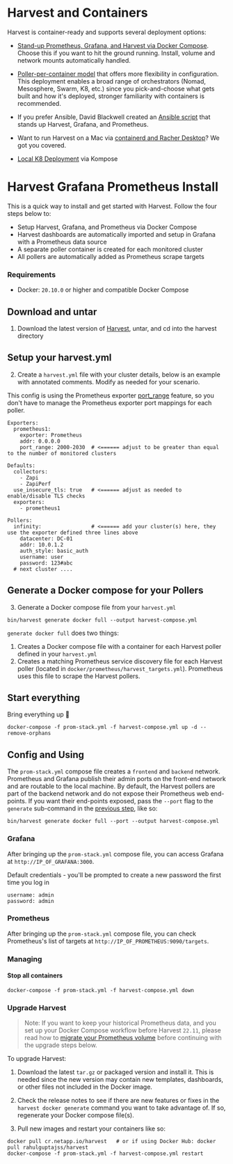 # Harvest and Containers

Harvest is container-ready and supports several deployment options:

- [Stand-up Prometheus, Grafana, and Harvest via Docker Compose](#harvest-grafana-prometheus-install). Choose this if you want to hit the ground running. Install, volume and network mounts automatically handled.
  
- [Poller-per-container model](https://github.com/NetApp/harvest/tree/main/docker/onePollerPerContainer) that offers more flexibility in configuration. This deployment enables a broad range of orchestrators (Nomad, Mesosphere, Swarm, K8, etc.) since you pick-and-choose what gets built and how it's deployed, stronger familiarity with containers is recommended.

- If you prefer Ansible, David Blackwell created an [Ansible script](https://netapp.io/2021/05/21/monitor-all-of-your-ontap-clusters-with-harvest-easy-mode/) that stands up Harvest, Grafana, and Prometheus.

- Want to run Harvest on a Mac via [containerd and Racher Desktop](https://github.com/NetApp/harvest/tree/main/docker/containerd)? We got you covered.

- [Local K8 Deployment](k8/README.md) via Kompose

# Harvest Grafana Prometheus Install

This is a quick way to install and get started with Harvest. Follow the four steps below to:

- Setup Harvest, Grafana, and Prometheus via Docker Compose
- Harvest dashboards are automatically imported and setup in Grafana with a Prometheus data source
- A separate poller container is created for each monitored cluster
- All pollers are automatically added as Prometheus scrape targets

### Requirements
- Docker: `20.10.0` or higher and compatible Docker Compose

## Download and untar

1. Download the latest version of [Harvest](https://github.com/NetApp/harvest#installation), untar, and cd into the harvest directory

## Setup your harvest.yml

2. Create a `harvest.yml` file with your cluster details, below is an example with annotated comments. Modify as needed for your scenario.

This config is using the Prometheus exporter [port_range](https://github.com/NetApp/harvest/blob/main/cmd/exporters/prometheus/README.md#parameters) feature, so you don't have to manage the Prometheus exporter port mappings for each poller.

```
Exporters:
  prometheus1:
    exporter: Prometheus
    addr: 0.0.0.0
    port_range: 2000-2030  # <====== adjust to be greater than equal to the number of monitored clusters

Defaults:
  collectors:
    - Zapi
    - ZapiPerf
  use_insecure_tls: true   # <====== adjust as needed to enable/disable TLS checks 
  exporters:
    - prometheus1

Pollers:
  infinity:                # <====== add your cluster(s) here, they use the exporter defined three lines above
    datacenter: DC-01
    addr: 10.0.1.2
    auth_style: basic_auth
    username: user
    password: 123#abc
  # next cluster ....  
```
   
## Generate a Docker compose for your Pollers

3. Generate a Docker compose file from your `harvest.yml`
   
```
bin/harvest generate docker full --output harvest-compose.yml
```

`generate docker full` does two things:
1. Creates a Docker compose file with a container for each Harvest poller defined in your `harvest.yml`
2. Creates a matching Prometheus service discovery file for each Harvest poller (located in `docker/prometheus/harvest_targets.yml`). Prometheus uses this file to scrape the Harvest pollers. 

## Start everything

Bring everything up :rocket:
   
```
docker-compose -f prom-stack.yml -f harvest-compose.yml up -d --remove-orphans
```

## Config and Using

The `prom-stack.yml` compose file creates a `frontend` and `backend` network. Prometheus and Grafana publish their admin ports on the front-end network and are routable to the local machine. By default, the Harvest pollers are part of the backend network and do not expose their Prometheus web end-points. If you want their end-points exposed, pass the `--port` flag to the `generate` sub-command in the [previous step](#generate-a-docker-compose-for-your-pollers), like so:

```
bin/harvest generate docker full --port --output harvest-compose.yml
```

### Grafana

After bringing up the `prom-stack.yml` compose file, you can access Grafana at `http://IP_OF_GRAFANA:3000`.

Default credentials - you'll be prompted to create a new password the first time you log in

```
username: admin
password: admin
```

### Prometheus

After bringing up the `prom-stack.yml` compose file, you can check Prometheus's list of targets at `http://IP_OF_PROMETHEUS:9090/targets`.

### Managing

#### Stop all containers

```
docker-compose -f prom-stack.yml -f harvest-compose.yml down
```

### Upgrade Harvest

> Note: If you want to keep your historical Prometheus data, and you set up your Docker Compose workflow before Harvest `22.11`, please read how to [migrate your Prometheus volume](https://github.com/NetApp/harvest/blob/main/docs/MigratePrometheusDocker.md) before continuing with the upgrade steps below.  

To upgrade Harvest:

1. Download the latest `tar.gz` or packaged version and install it. 
This is needed since the new version may contain new templates, dashboards, or other files not included in the Docker image.
 
2. Check the release notes to see if there are new features or fixes in the `harvest docker generate` command you want to take advantage of.
If so, regenerate your Docker compose file(s).
 
3. Pull new images and restart your containers like so:

```
docker pull cr.netapp.io/harvest   # or if using Docker Hub: docker pull rahulguptajss/harvest
docker-compose -f prom-stack.yml -f harvest-compose.yml restart
```
